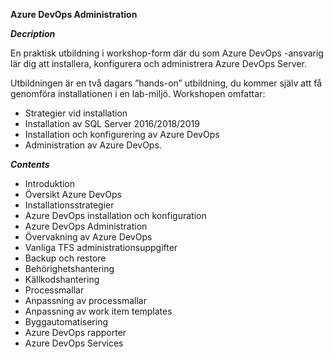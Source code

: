 **Azure DevOps Administration** 

***Decription*** 

En praktisk utbildning i workshop-form där du som Azure DevOps -ansvarig lär dig att installera, konfigurera och administrera Azure DevOps Server.  

Utbildningen är en två dagars ”hands-on” utbildning, du kommer själv att få genomföra installationen i en lab-miljö. Workshopen omfattar:  
* Strategier vid installation  
* Installation av SQL Server 2016/2018/2019  
* Installation och konfigurering av Azure DevOps  
* Administration av Azure DevOps. 

***Contents*** 

* Introduktion 
* Översikt Azure DevOps 
* Installationsstrategier 
* Azure DevOps installation och konfiguration 
* Azure DevOps Administration 
* Övervakning av Azure DevOps 
* Vanliga TFS administrationsuppgifter 
* Backup och restore 
* Behörighetshantering 
* Källkodshantering 
* Processmallar 
* Anpassning av processmallar 
* Anpassning av work item templates 
* Byggautomatisering  
* Azure DevOps rapporter 
* Azure DevOps Services  

